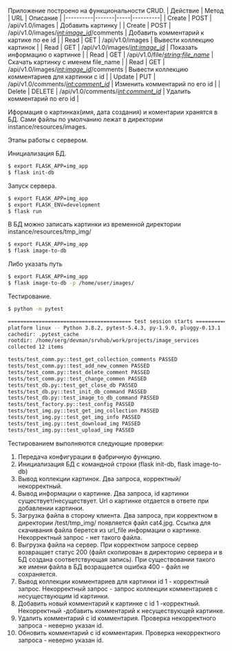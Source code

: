Приложение построено на функциональности CRUD.
| Действие | Метод | URL | Описание |
|----------|-------|-----|----------|
| Create | POST | /api/v1.0/images | Добавить картинку |
| Create | POST | /api/v1.0/images/*<int:image_id>*/comments | Добавить комментарий к картике по ее id |
| Read | GET | /api/v1.0/images | Вывести коллекцию картинок |
| Read | GET | /api/v1.0/images/*<int:image_id>* | Показать информацию о картинке |
| Read | GET | /api/v1.0/file/*<string:file_name>* | Скачать картинку с именем file_name |
| Read | GET | /api/v1.0/images/*<int:image_id>*/comments | Вывести коллекцию комментариев для картинки с id | 
| Update | PUT | /api/v1.0/comments/*<int:comment_id>* | Изменить комментарий по его id |
| Delete | DELETE | /api/v1.0/comments/*<int:comment_id>* | Удалить комментарий по его id |

Иформация о картинках(имя, дата создания) и коментарии хранятся в БД.
Сами файлы по умолчанию лежат в директории instance/resources/images.

Этапы работы с сервером.

Инициализация БД. 
```sh
$ export FLASK_APP=img_app
$ flask init-db
```

Запуск сервера.
```sh
$ export FLASK_APP=img_app
$ export FLASK_ENV=development
$ flask run
```

В БД можно записать картинки из временной директории instance/resources/tmp_img/
```sh
$ export FLASK_APP=img_app
$ flask image-to-db
```
Либо указать путь
```sh
$ export FLASK_APP=img_app
$ flask image-to-db -p /home/user/images/
```

Тестирование.
```sh
$ python -m pytest

======================================== test session starts ========================================
platform linux -- Python 3.8.2, pytest-5.4.3, py-1.9.0, pluggy-0.13.1 -- /home/serg/devman/srvhub/projects/image_services/venv/bin/python3
cachedir: .pytest_cache
rootdir: /home/serg/devman/srvhub/work/projects/image_services
collected 12 items                                                                                  

tests/test_comm.py::test_get_collection_comments PASSED                                       [  8%]
tests/test_comm.py::test_add_new_commen PASSED                                                [ 16%]
tests/test_comm.py::test_delete_comment PASSED                                                [ 25%]
tests/test_comm.py::test_change_commen PASSED                                                 [ 33%]
tests/test_db.py::test_get_close_db PASSED                                                    [ 41%]
tests/test_db.py::test_init_db_command PASSED                                                 [ 50%]
tests/test_db.py::test_image_to_db_command PASSED                                             [ 58%]
tests/test_factory.py::test_config PASSED                                                     [ 66%]
tests/test_img.py::test_get_img_collection PASSED                                             [ 75%]
tests/test_img.py::test_get_img_info PASSED                                                   [ 83%]
tests/test_img.py::test_download_img PASSED                                                   [ 91%]
tests/test_img.py::test_upload_img PASSED                                                     [100%]
```
Тестированием выполняются следующие проверки:
1. Передача конфигурации в фабричную функцию.
2. Инициализация БД с командной строки (flask init-db, flask image-to-db)
3. Вывод коллекции картинок. Два запроса, корректный/некорректный.
4. Вывод информации о картинке. Два запроса, id картинки существует/несуществует. Url о картинке отдается в ответе при добавлении картинки.
5. Загрузка файла в сторону клиента. Два запроса, при корректном в директории /test/tmp_img/ появляется файл cat4.jpg. Ссылка для скачивания файла берется из url_file информации о картинке. Некорректный запрос - нет такого файла.
6. Выгрузка файла на сервер. При корректном запросе сервер возвращает статус 200 (файл скопирован в директорию сервера и в БД создана соответствующая запись).
При существовании такого же имени файла в БД возращается ошибка 400 - файл не сохраняется.
7. Вывод коллекции комментариев для картинки id 1 - корректный запрос. Некорректный запрос - запрос коллекции комментариев с несуществующим id картинки.
8. Добавить новый комментарий к картинке с id 1 -корректный. Некорректный -добавить комментарий к несуществующей картинке.
9. Удалить комментарий с id комментария. Проверка некорректного запроса - неверно указан id.
10. Обновить комментарий с id комментария. Проверка некорректного запроса - неверно указан id.
